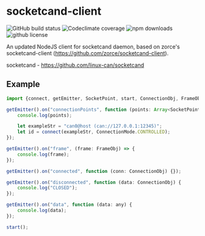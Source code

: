 # socketcand-client
![GitHub build status](https://img.shields.io/github/actions/workflow/status/agent6262/socketcand-client/ci.yml?style=flat-square)
![Codeclimate coverage](https://img.shields.io/codeclimate/coverage/agent6262/socketcand-client?style=flat-square)
![npm downloads](https://img.shields.io/npm/dt/@agent6262/socketcand-client?style=flat-square)
![github license](https://img.shields.io/github/license/agent6262/socketcand-client?style=flat-square)

An updated NodeJS client for socketcand daemon, based on zorce's socketcand-client (https://github.com/zorce/socketcand-client).

socketcand - https://github.com/linux-can/socketcand

## Example

```javascript
import {connect, getEmitter, SocketPoint, start, ConnectionObj, FrameObj} from "@agent6262/socketcand-client";

getEmitter().on("connectionPoints", function (points: Array<SocketPoint>) {
    console.log(points);

    let exampleStr = "can0@host (can://127.0.0.1:12345)";
    let id = connect(exampleStr, ConnectionMode.CONTROLLED);
});

getEmitter().on("frame", (frame: FrameObj) => {
    console.log(frame);
});

getEmitter().on("connected", function (conn: ConnectionObj) {});

getEmitter().on("disconnected", function (data: ConnectionObj) {
    console.log("CLOSED");
});

getEmitter().on("data", function (data: any) {
    console.log(data);
});

start();
```
